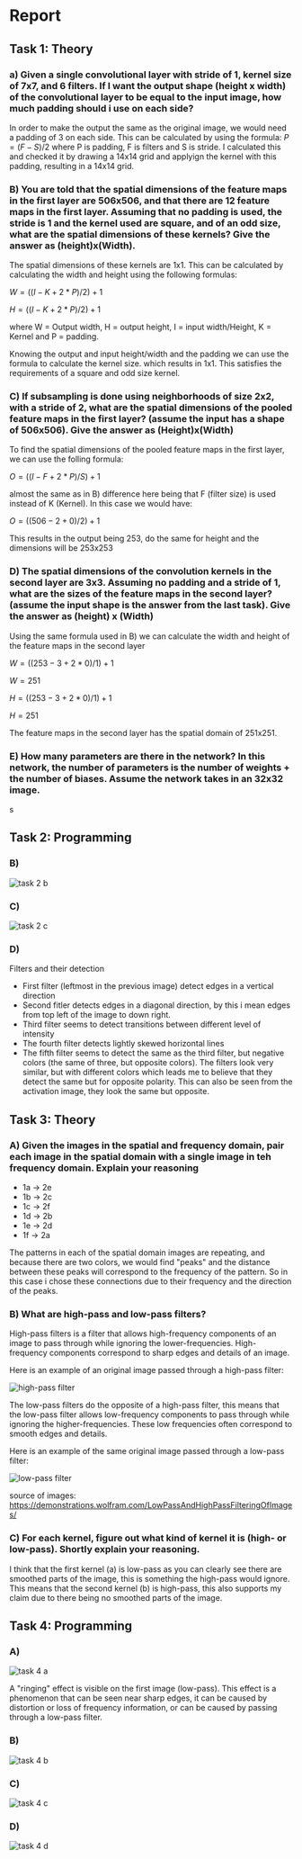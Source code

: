 # Report
## Task 1: Theory
### a) Given a single convolutional layer with stride of 1, kernel size of 7x7, and 6 filters. If I want the output shape (height x width) of the convolutional layer to be equal to the input image, how much padding should i use on each side?
In order to make the output the same as the original image, we would need a padding of 3 on each side. This can be calculated by using the formula: $P = (F-S)/2$ where P is padding, F is filters and S is stride. I calculated this and checked it by drawing a 14x14 grid and applyign the kernel with this padding, resulting in a 14x14 grid.

### B) You are told that the spatial dimensions of the feature maps in the first layer are 506x506, and that there are 12 feature maps in the first layer. Assuming that no padding is used, the stride is 1 and the kernel used are square, and of an odd size, what are the spatial dimensions of these kernels? Give the answer as (height)x(Width).
The spatial dimensions of these kernels are 1x1. This can be calculated by calculating the width and height using the following formulas:

$W = ((I - K + 2 * P)/2)+1$

$H = ((I - K + 2 * P)/2)+1$

where W = Output width, H = output height, I = input width/Height, K = Kernel and P = padding.

Knowing the output and input height/width and the padding we can use the formula to calculate the kernel size. which results in 1x1. This satisfies the requirements of a square and odd size kernel. 

### C) If subsampling is done using neighborhoods of size 2x2, with a stride of 2, what are the spatial dimensions of the pooled feature maps in the first layer? (assume the input has a shape of 506x506). Give the answer as (Height)x(Width)
To find the spatial dimensions of the pooled feature maps in the first layer, we can use the folling formula:

$O = ((I-F + 2 * P)/S)+1$

almost the same as in B) difference here being that F (filter size) is used instead of K (Kernel). In this case we would have:

$O=((506-2+0)/2)+1$

This results in the output being 253, do the same for height and the dimensions will be 253x253

### D) The spatial dimensions of the convolution kernels in the second layer are 3x3. Assuming no padding and a stride of 1, what are the sizes of the feature maps in the second layer? (assume the input shape is the answer from the last task). Give the answer as (height) x (Width)
Using the same formula used in B) we can calculate the width and height of the feature maps in the second layer

$W = ((253 - 3 + 2*0)/1)+1$

$W = 251$ 

$H = ((253 - 3 + 2*0)/1)+1$

$H = 251$

The feature maps in the second layer has the spatial domain of 251x251.

### E) How many parameters are there in the network? In this network, the number of parameters is the number of weights + the number of biases. Assume the network takes in an 32x32 image.


s
## Task 2: Programming
### B)
![task 2 b](/images/task2b.png)

### C)
![task 2 c](/images/task2c.png)

### D)
Filters and their detection

* First filter (leftmost in the previous image) detect edges in a vertical direction
* Second fitler detects edges in a diagonal direction, by this i mean edges from top left of the image to down right. 
* Third filter seems to detect transitions between different level of intensity
* The fourth filter detects lightly skewed horizontal lines
* The fifth filter seems to detect the same as the third filter, but negative colors (the same of three, but opposite colors). The filters look very similar, but with different colors which leads me to believe that they detect the same but for opposite polarity. This can also be seen from the activation image, they look the same but opposite. 

## Task 3: Theory
### A) Given the images in the spatial and frequency domain, pair each image in the spatial domain with a single image in teh frequency domain. Explain your reasoning

* 1a &rarr; 2e
* 1b &rarr; 2c
* 1c &rarr; 2f
* 1d &rarr; 2b
* 1e &rarr; 2d
* 1f &rarr; 2a

The patterns in each of the spatial domain images are repeating, and because there are two colors, we would find "peaks" and the distance between these peaks will correspond to the frequency of the pattern. So in this case i chose these connections due to their frequency and the direction of the peaks.

### B) What are high-pass and low-pass filters?
High-pass filters is a filter that allows high-frequency components of an image to pass through while ignoring the lower-frequencies. High-frequency components correspond to sharp edges and details of an image.

Here is an example of an original image passed through a high-pass filter:

![high-pass filter](/images/high-pass.png)


The low-pass filters do the opposite of a high-pass filter, this means that the low-pass filter allows low-frequency components to pass through while ignoring the higher-frequencies. These low frequencies often correspond to smooth edges and details.

Here is an example of the same original image passed through a low-pass filter:

![low-pass filter](/images/low-pass.png)

source of images: https://demonstrations.wolfram.com/LowPassAndHighPassFilteringOfImages/

### C) For each kernel, figure out what kind of kernel it is (high- or low-pass). Shortly explain your reasoning.
I think that the first kernel (a) is low-pass as you can clearly see there are smoothed parts of the image, this is something the high-pass would ignore. This means that the second kernel (b) is high-pass, this also supports my claim due to there being no smoothed parts of the image.

## Task 4: Programming
### A)
![task 4 a](/images/task4a.png)

A "ringing" effect is visible on the first image (low-pass). This effect is a phenomenon that can be seen near sharp edges, it can be caused by distortion or loss of frequency information, or can be caused by passing through a low-pass filter.

### B)
![task 4 b](/images/task4b.png)

### C)
![task 4 c](/images/task4c.png)

### D)
![task 4 d](/images/task4d.png)